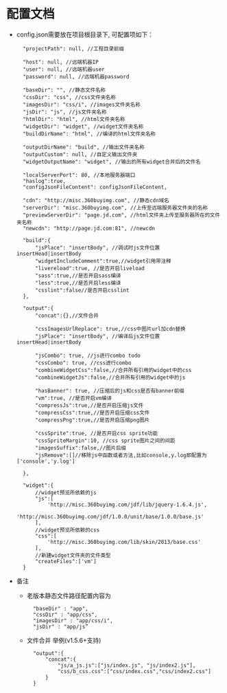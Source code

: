 # 配置文档

* config.json需要放在项目根目录下, 可配置项如下：

	
		"projectPath": null, //工程目录前缀
		
		"host": null, //远端机器IP
		"user": null, //远端机器user
		"password": null, //远端机器password

		"baseDir": "", //静态文件名称
		"cssDir": "css", //css文件夹名称
		"imagesDir": "css/i", //images文件夹名称
		"jsDir": "js", //js文件夹名称
		"htmlDir": "html", //html文件夹名称
		"widgetDir": "widget", //widget文件夹名称
		"buildDirName": "html", //编译的html文件夹名称
		
		"outputDirName": "build", //输出文件夹名称
		"outputCustom": null, //自定义输出文件夹
		"widgetOutputName": "widget", //输出的所有widget合并后的文件名

		"localServerPort": 80, //本地服务器端口
		"haslog":true,
		"configJsonFileContent": configJsonFileContent,
		
		"cdn": "http://misc.360buyimg.com", //静态cdn域名
		"serverDir": "misc.360buyimg.com", //上传至远端服务器文件夹的名称
		"previewServerDir": "page.jd.com", //html文件夹上传至服务器所在的文件夹名称
		"newcdn": "http://page.jd.com:81", //newcdn
		
		"build":{
			"jsPlace": "insertBody", //调试时js文件位置 insertHead|insertBody
			"widgetIncludeComment":true,//widget引用带注释
			"livereload":true, //是否开启liveload
			"sass":true,//是否开启sass编译
			"less":true,//是否开启less编译
			"csslint":false//是否开启csslint
		},

		"output":{
			"concat":{},//文件合并

			"cssImagesUrlReplace": true,//css中图片url加cdn替换
			"jsPlace": "insertBody", //编译后js文件位置 insertHead|insertBody

			"jsCombo": true, //js进行combo todo
			"cssCombo": true, //css进行combo
			"combineWidgetCss":false,//合并所有引用的widget中的css
			"combineWidgetJs":false,//合并所有引用的widget中的js

			"hasBanner": true, //压缩后的js和css是否有banner前缀
			"vm":true, //是否开启vm编译
			"compressJs":true,//是否开启压缩js文件
			"compressCss":true,//是否开启压缩css文件
			"compressPng":true,//是否开启压缩png图片

			"cssSprite":true, //是否开启css sprite功能
			"cssSpriteMargin":10, //css sprite图片之间的间距
			"imagesSuffix":false,//图片后缀
			"jsRemove":[]//移除js中函数或者方法,比如console,y.log即配置为['console','y.log']

		},

		"widget":{
			//widget预览所依赖的js
			"js":[
				'http://misc.360buyimg.com/jdf/lib/jquery-1.6.4.js',
				'http://misc.360buyimg.com/jdf/1.0.0/unit/base/1.0.0/base.js'
			],
			//widget预览所依赖的css
			"css":[
				'http://misc.360buyimg.com/lib/skin/2013/base.css'
			],
			//新建widget文件夹的文件类型
			"createFiles":['vm']
		}		

* 备注

	* 老版本静态文件路径配置内容为

			"baseDir" : "app",
			"cssDir" : "app/css",
			"imagesDir" : "app/css/i",
			"jsDir" : "app/js”
		
	* 文件合并 举例(v1.5.6+支持)

			"output":{
				"concat":{
					"js/a_js.js":["js/index.js", "js/index2.js"],
					"css/b_css.css":["css/index.css","css/index2.css"]
				}
			}